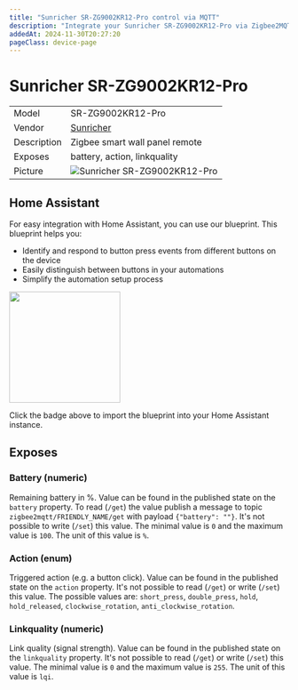 ```yaml
---
title: "Sunricher SR-ZG9002KR12-Pro control via MQTT"
description: "Integrate your Sunricher SR-ZG9002KR12-Pro via Zigbee2MQTT with whatever smart home infrastructure you are using without the vendor's bridge or gateway."
addedAt: 2024-11-30T20:27:20
pageClass: device-page
---
```


<!-- !!!! -->
<!-- ATTENTION: This file is auto-generated through docgen! -->
<!-- You can only edit the "Notes"-Section between the two comment lines "Notes BEGIN" and "Notes END". -->
<!-- Do not use h1 or h2 heading within "## Notes"-Section. -->
<!-- !!!! -->

# Sunricher SR-ZG9002KR12-Pro

|     |     |
|-----|-----|
| Model | SR-ZG9002KR12-Pro  |
| Vendor  | [Sunricher](/supported-devices/#v=Sunricher)  |
| Description | Zigbee smart wall panel remote |
| Exposes | battery, action, linkquality |
| Picture | ![Sunricher SR-ZG9002KR12-Pro](https://www.zigbee2mqtt.io/images/devices/SR-ZG9002KR12-Pro.png) |


<!-- Notes BEGIN: You can edit here. Add "## Notes" headline if not already present. -->
## Home Assistant

For easy integration with Home Assistant, you can use our blueprint. This blueprint helps you:

- Identify and respond to button press events from different buttons on the device
- Easily distinguish between buttons in your automations
- Simplify the automation setup process

<a href="https://my.home-assistant.io/redirect/blueprint_import/?blueprint_url=https%3A%2F%2Fraw.githubusercontent.com%2Fmaginawin%2Fsr_ha_blueprints%2Frefs%2Fheads%2Fmain%2Fblueprints%2FSR-ZG9002KR12-Pro%2Fbutton-trigger.yaml"><img src="https://my.home-assistant.io/badges/blueprint_import.svg" width="200"></a>

Click the badge above to import the blueprint into your Home Assistant instance.
<!-- Notes END: Do not edit below this line -->




## Exposes

### Battery (numeric)
Remaining battery in %.
Value can be found in the published state on the `battery` property.
To read (`/get`) the value publish a message to topic `zigbee2mqtt/FRIENDLY_NAME/get` with payload `{"battery": ""}`.
It's not possible to write (`/set`) this value.
The minimal value is `0` and the maximum value is `100`.
The unit of this value is `%`.

### Action (enum)
Triggered action (e.g. a button click).
Value can be found in the published state on the `action` property.
It's not possible to read (`/get`) or write (`/set`) this value.
The possible values are: `short_press`, `double_press`, `hold`, `hold_released`, `clockwise_rotation`, `anti_clockwise_rotation`.

### Linkquality (numeric)
Link quality (signal strength).
Value can be found in the published state on the `linkquality` property.
It's not possible to read (`/get`) or write (`/set`) this value.
The minimal value is `0` and the maximum value is `255`.
The unit of this value is `lqi`.

